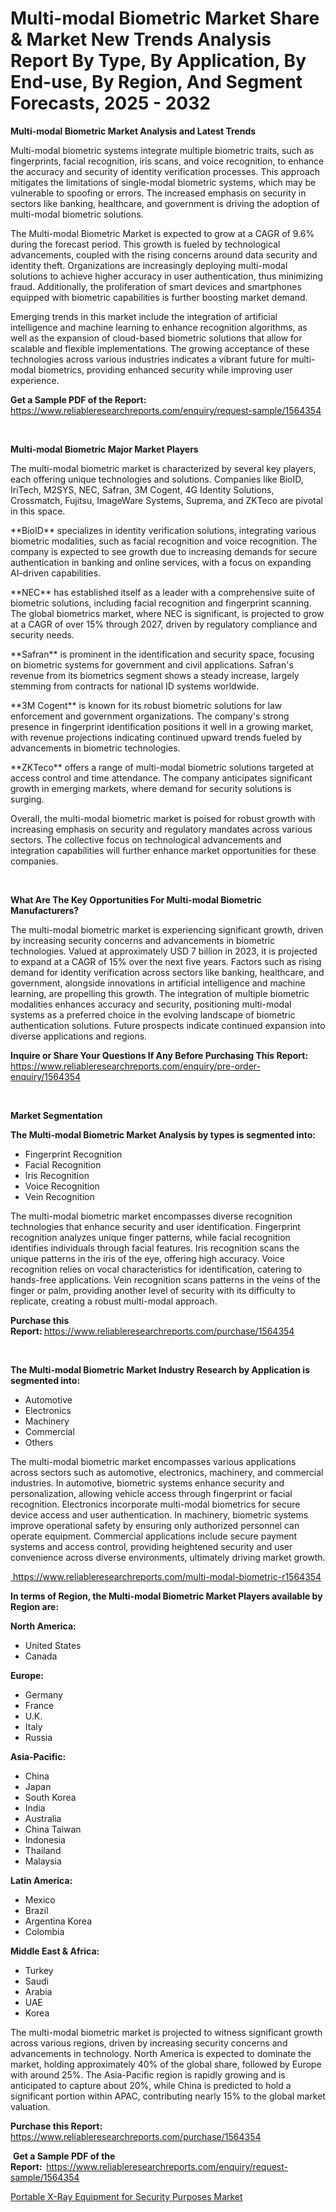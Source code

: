 <p><h1>Multi-modal Biometric Market Share & Market New Trends Analysis Report By Type, By Application, By End-use, By Region, And Segment Forecasts, 2025 - 2032</h1></p><p><strong>Multi-modal Biometric Market Analysis and Latest Trends</strong></p>
<p><p>Multi-modal biometric systems integrate multiple biometric traits, such as fingerprints, facial recognition, iris scans, and voice recognition, to enhance the accuracy and security of identity verification processes. This approach mitigates the limitations of single-modal biometric systems, which may be vulnerable to spoofing or errors. The increased emphasis on security in sectors like banking, healthcare, and government is driving the adoption of multi-modal biometric solutions.</p><p>The Multi-modal Biometric Market is expected to grow at a CAGR of 9.6% during the forecast period. This growth is fueled by technological advancements, coupled with the rising concerns around data security and identity theft. Organizations are increasingly deploying multi-modal solutions to achieve higher accuracy in user authentication, thus minimizing fraud. Additionally, the proliferation of smart devices and smartphones equipped with biometric capabilities is further boosting market demand. </p><p>Emerging trends in this market include the integration of artificial intelligence and machine learning to enhance recognition algorithms, as well as the expansion of cloud-based biometric solutions that allow for scalable and flexible implementations. The growing acceptance of these technologies across various industries indicates a vibrant future for multi-modal biometrics, providing enhanced security while improving user experience.</p></p>
<p><strong>Get a Sample PDF of the Report:&nbsp;</strong> <a href="https://www.reliableresearchreports.com/enquiry/request-sample/1564354?utm_campaign=2243&utm_medium=2&utm_source=Github&utm_content=ia&utm_term=11042025&utm_id=multi-modal-biometric">https://www.reliableresearchreports.com/enquiry/request-sample/1564354</a></p>
<p>&nbsp;</p>
<p><strong>Multi-modal Biometric Major Market Players</strong></p>
<p><p>The multi-modal biometric market is characterized by several key players, each offering unique technologies and solutions. Companies like BioID, IriTech, M2SYS, NEC, Safran, 3M Cogent, 4G Identity Solutions, Crossmatch, Fujitsu, ImageWare Systems, Suprema, and ZKTeco are pivotal in this space.</p><p>**BioID** specializes in identity verification solutions, integrating various biometric modalities, such as facial recognition and voice recognition. The company is expected to see growth due to increasing demands for secure authentication in banking and online services, with a focus on expanding AI-driven capabilities.</p><p>**NEC** has established itself as a leader with a comprehensive suite of biometric solutions, including facial recognition and fingerprint scanning. The global biometrics market, where NEC is significant, is projected to grow at a CAGR of over 15% through 2027, driven by regulatory compliance and security needs.</p><p>**Safran** is prominent in the identification and security space, focusing on biometric systems for government and civil applications. Safran's revenue from its biometrics segment shows a steady increase, largely stemming from contracts for national ID systems worldwide.</p><p>**3M Cogent** is known for its robust biometric solutions for law enforcement and government organizations. The company's strong presence in fingerprint identification positions it well in a growing market, with revenue projections indicating continued upward trends fueled by advancements in biometric technologies.</p><p>**ZKTeco** offers a range of multi-modal biometric solutions targeted at access control and time attendance. The company anticipates significant growth in emerging markets, where demand for security solutions is surging.</p><p>Overall, the multi-modal biometric market is poised for robust growth with increasing emphasis on security and regulatory mandates across various sectors. The collective focus on technological advancements and integration capabilities will further enhance market opportunities for these companies.</p></p>
<p>&nbsp;</p>
<p><strong>What Are The Key Opportunities For Multi-modal Biometric Manufacturers?</strong></p>
<p><p>The multi-modal biometric market is experiencing significant growth, driven by increasing security concerns and advancements in biometric technologies. Valued at approximately USD 7 billion in 2023, it is projected to expand at a CAGR of 15% over the next five years. Factors such as rising demand for identity verification across sectors like banking, healthcare, and government, alongside innovations in artificial intelligence and machine learning, are propelling this growth. The integration of multiple biometric modalities enhances accuracy and security, positioning multi-modal systems as a preferred choice in the evolving landscape of biometric authentication solutions. Future prospects indicate continued expansion into diverse applications and regions.</p></p>
<p><strong>Inquire or Share Your Questions If Any Before Purchasing This Report:</strong> <a href="https://www.reliableresearchreports.com/enquiry/pre-order-enquiry/1564354?utm_campaign=2243&utm_medium=2&utm_source=Github&utm_content=ia&utm_term=11042025&utm_id=multi-modal-biometric">https://www.reliableresearchreports.com/enquiry/pre-order-enquiry/1564354</a></p>
<p>&nbsp;</p>
<p><strong>Market Segmentation</strong></p>
<p><strong>The Multi-modal Biometric Market Analysis by types is segmented into:</strong></p>
<p><ul><li>Fingerprint Recognition</li><li>Facial Recognition</li><li>Iris Recognition</li><li>Voice Recognition</li><li>Vein Recognition</li></ul></p>
<p><p>The multi-modal biometric market encompasses diverse recognition technologies that enhance security and user identification. Fingerprint recognition analyzes unique finger patterns, while facial recognition identifies individuals through facial features. Iris recognition scans the unique patterns in the iris of the eye, offering high accuracy. Voice recognition relies on vocal characteristics for identification, catering to hands-free applications. Vein recognition scans patterns in the veins of the finger or palm, providing another level of security with its difficulty to replicate, creating a robust multi-modal approach.</p></p>
<p><strong>Purchase this Report:&nbsp;</strong><a href="https://www.reliableresearchreports.com/purchase/1564354?utm_campaign=2243&utm_medium=2&utm_source=Github&utm_content=ia&utm_term=11042025&utm_id=multi-modal-biometric">https://www.reliableresearchreports.com/purchase/1564354</a></p>
<p>&nbsp;</p>
<p><strong>The Multi-modal Biometric Market Industry Research by Application is segmented into:</strong></p>
<p><ul><li>Automotive</li><li>Electronics</li><li>Machinery</li><li>Commercial</li><li>Others</li></ul></p>
<p><p>The multi-modal biometric market encompasses various applications across sectors such as automotive, electronics, machinery, and commercial industries. In automotive, biometric systems enhance security and personalization, allowing vehicle access through fingerprint or facial recognition. Electronics incorporate multi-modal biometrics for secure device access and user authentication. In machinery, biometric systems improve operational safety by ensuring only authorized personnel can operate equipment. Commercial applications include secure payment systems and access control, providing heightened security and user convenience across diverse environments, ultimately driving market growth.</p></p>
<p><a href="https://www.reliableresearchreports.com/multi-modal-biometric-r1564354?utm_campaign=2243&utm_medium=2&utm_source=Github&utm_content=ia&utm_term=11042025&utm_id=multi-modal-biometric">&nbsp;https://www.reliableresearchreports.com/multi-modal-biometric-r1564354</a></p>
<p><strong>In terms of Region, the Multi-modal Biometric Market Players available by Region are:</strong></p>
<p>
    <p> <strong> North America: </strong>
        <ul>
            <li>United States</li>
            <li>Canada</li>
        </ul>
        </p> 
    <p> <strong> Europe: </strong>
        <ul>
            <li>Germany</li>
            <li>France</li>
            <li>U.K.</li>
            <li>Italy</li>
            <li>Russia</li>
        </ul>
        </p> 
    <p> <strong> Asia-Pacific: </strong>
        <ul>
            <li>China</li>
            <li>Japan</li>
            <li>South Korea</li>
            <li>India</li>
            <li>Australia</li>
            <li>China Taiwan</li>
            <li>Indonesia</li>
            <li>Thailand</li>
            <li>Malaysia</li>
        </ul>
        </p> 
    <p> <strong> Latin America: </strong>
        <ul>
            <li>Mexico</li>
            <li>Brazil</li>
            <li>Argentina Korea</li>
            <li>Colombia</li>
        </ul>
        </p> 
    <p> <strong> Middle East & Africa: </strong>
        <ul>
            <li>Turkey</li>
            <li>Saudi</li>
            <li>Arabia</li>
            <li>UAE</li>
            <li>Korea</li>
        </ul>
    </p>
    </p>
<p><p>The multi-modal biometric market is projected to witness significant growth across various regions, driven by increasing security concerns and advancements in technology. North America is expected to dominate the market, holding approximately 40% of the global share, followed by Europe with around 25%. The Asia-Pacific region is rapidly growing and is anticipated to capture about 20%, while China is predicted to hold a significant portion within APAC, contributing nearly 15% to the global market valuation.</p></p>
<p><strong>Purchase this Report: </strong><a href="https://www.reliableresearchreports.com/purchase/1564354?utm_campaign=2243&utm_medium=2&utm_source=Github&utm_content=ia&utm_term=11042025&utm_id=multi-modal-biometric">https://www.reliableresearchreports.com/purchase/1564354</a></p>
<p>&nbsp;<strong>Get a Sample PDF of the Report:&nbsp;&nbsp;</strong><a href="https://www.reliableresearchreports.com/enquiry/request-sample/1564354?utm_campaign=2243&utm_medium=2&utm_source=Github&utm_content=ia&utm_term=11042025&utm_id=multi-modal-biometric">https://www.reliableresearchreports.com/enquiry/request-sample/1564354</a></p>
<p><strong></strong></p>
<p><p><a href="https://github.com/weisonmanych/Market-Research-Report-List-1/blob/main/portable-x-ray-equipment-for-security-purposes-market.md?utm_campaign=2243&utm_medium=2&utm_source=Github&utm_content=ia&utm_term=11042025&utm_id=multi-modal-biometric">Portable X-Ray Equipment for Security Purposes Market</a></p></p>